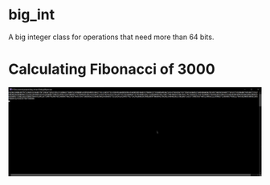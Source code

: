 # big_int
A big integer class for operations that need more than 64 bits.
# Calculating Fibonacci of 3000
![Fib of 3000](./img/fib_3000.png)
